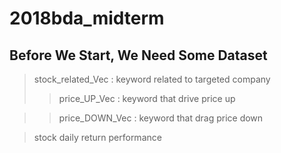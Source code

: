 # 2018bda_midterm

## Before We Start, We Need Some Dataset
> stock_related_Vec : keyword related to targeted company
>> price_UP_Vec : keyword that drive price up

>> price_DOWN_Vec :  keyword that drag price down

> stock daily return performance
